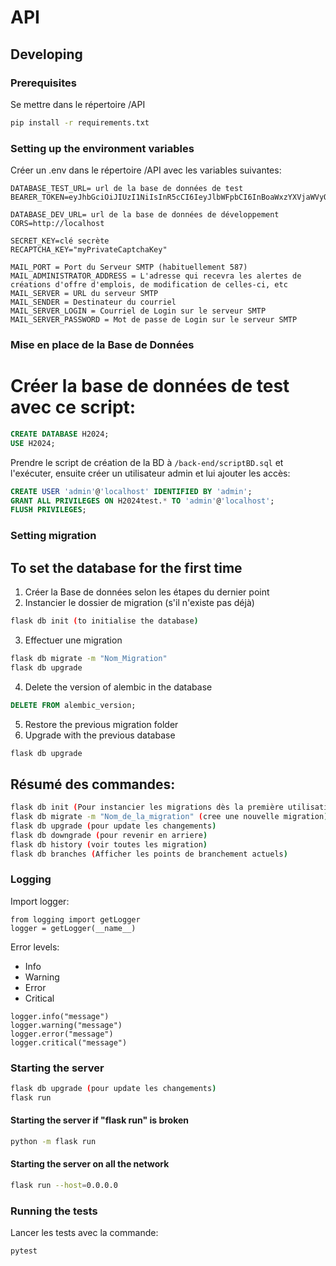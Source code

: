 # API

## Developing

### Prerequisites
Se mettre dans le répertoire /API
```bash
pip install -r requirements.txt
```

### Setting up the environment variables
Créer un .env dans le répertoire /API avec les variables suivantes:
```env
DATABASE_TEST_URL= url de la base de données de test
BEARER_TOKEN=eyJhbGciOiJIUzI1NiIsInR5cCI6IeyJlbWFpbCI6InBoaWxzYXVjaWVyQGdtYWlsLmNvbSIsImV4cCI6MTcxMDnNk6hD83xlj9

DATABASE_DEV_URL= url de la base de données de développement
CORS=http://localhost

SECRET_KEY=clé secrète
RECAPTCHA_KEY="myPrivateCaptchaKey"

MAIL_PORT = Port du Serveur SMTP (habituellement 587)
MAIL_ADMINISTRATOR_ADDRESS = L'adresse qui recevra les alertes de créations d'offre d'emplois, de modification de celles-ci, etc
MAIL_SERVER = URL du serveur SMTP
MAIL_SENDER = Destinateur du courriel
MAIL_SERVER_LOGIN = Courriel de Login sur le serveur SMTP
MAIL_SERVER_PASSWORD = Mot de passe de Login sur le serveur SMTP
```

### Mise en place de la Base de Données

# Créer la base de données de test avec ce script:

```sql
CREATE DATABASE H2024;
USE H2024;
```
Prendre le script de création de la BD à `/back-end/scriptBD.sql` et l'exécuter, ensuite créer un utilisateur admin et lui ajouter les accès:
```sql
CREATE USER 'admin'@'localhost' IDENTIFIED BY 'admin';
GRANT ALL PRIVILEGES ON H2024test.* TO 'admin'@'localhost';
FLUSH PRIVILEGES;
```

### Setting migration

## To set the database for the first time
1. Créer la Base de données selon les étapes du dernier point
2. Instancier le dossier de migration (s'il n'existe pas déjà)
```bash
flask db init (to initialise the database)
```

3. Effectuer une migration
```bash
flask db migrate -m "Nom_Migration"
flask db upgrade
```
4. Delete the version of alembic in the database
```sql
DELETE FROM alembic_version;
```
5. Restore the previous migration folder
6. Upgrade with the previous database
```bash
flask db upgrade
```

## Résumé des commandes:
```bash
flask db init (Pour instancier les migrations dès la première utilisation)
flask db migrate -m "Nom_de_la_migration" (cree une nouvelle migration)
flask db upgrade (pour update les changements)
flask db downgrade (pour revenir en arriere)
flask db history (voir toutes les migration)
flask db branches (Afficher les points de branchement actuels)
```

### Logging
Import logger:
```
from logging import getLogger
logger = getLogger(__name__)
```

Error levels:
- Info
- Warning
- Error
- Critical

```
logger.info("message")
logger.warning("message")
logger.error("message")
logger.critical("message")
```

### Starting the server
```bash
flask db upgrade (pour update les changements)
flask run
```

#### Starting the server if "flask run" is broken
```bash
python -m flask run
```

#### Starting the server on all the network
```bash
flask run --host=0.0.0.0
```

### Running the tests

Lancer les tests avec la commande:
```bash
pytest
```
